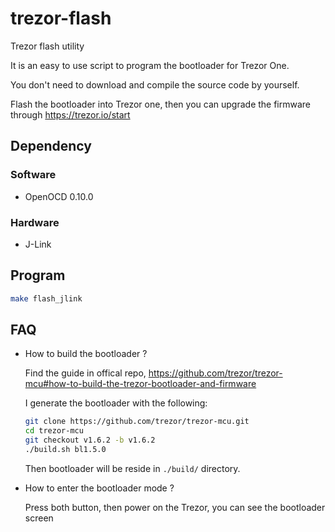 # trezor-flash
Trezor flash utility

It is an easy to use script to program the bootloader for Trezor One.

You don't need to download and compile the source code by yourself.

Flash the bootloader into Trezor one, then you can upgrade the firmware through https://trezor.io/start

## Dependency

### Software

- OpenOCD 0.10.0

### Hardware
- J-Link

## Program

```bash
make flash_jlink
```

## FAQ
- How to build the bootloader ?

  Find the guide in offical repo, https://github.com/trezor/trezor-mcu#how-to-build-the-trezor-bootloader-and-firmware

  I generate the bootloader with the following:

  ```bash
  git clone https://github.com/trezor/trezor-mcu.git
  cd trezor-mcu
  git checkout v1.6.2 -b v1.6.2
  ./build.sh bl1.5.0
  ```

  Then bootloader will be reside in `./build/` directory.

 - How to enter the bootloader mode ?

   Press both button, then power on the Trezor, you can see the bootloader screen
